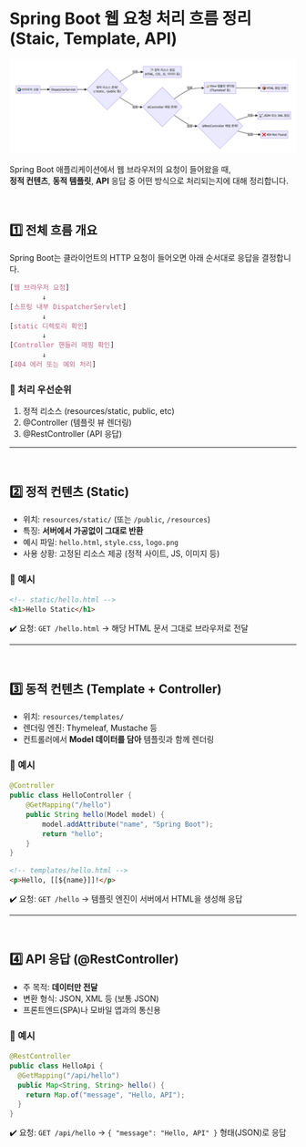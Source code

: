# Spring Boot 웹 요청 처리 흐름 정리(Staic, Template, API)
![흐름도](../images/web-request-flow.png)

Spring Boot 애플리케이션에서 웹 브라우저의 요청이 들어왔을 때,  
**정적 컨텐츠**, **동적 템플릿**, **API** 응답 중 어떤 방식으로 처리되는지에 대해 정리합니다.

<br>

## 1️⃣ 전체 흐름 개요
Spring Boot는 클라이언트의 HTTP 요청이 들어오면 아래 순서대로 응답을 결정합니다.
```css
[웹 브라우저 요청] 
		↓
[스프링 내부 DispatcherServlet]
		↓
[static 디렉토리 확인]
		↓
[Controller 핸들러 매핑 확인]
		↓
[404 에러 또는 예외 처리]
```

### 🔹 처리 우선순위
1. 정적 리소스 (resources/static, public, etc)
2. @Controller (템플릿 뷰 렌더링)
3. @RestController (API 응답)

---
<br>


## 2️⃣ 정적 컨텐츠 (Static)
- 위치: `resources/static/` (또는 `/public`, `/resources`)
- 특징: **서버에서 가공없이 그대로 반환**
- 예시 파일: `hello.html`, `style.css`, `logo.png`
- 사용 상황: 고정된 리소스 제공 (정적 사이트, JS, 이미지 등)

### 🧐 예시
```html
<!-- static/hello.html -->
<h1>Hello Static</h1>
```
✔️ 요청: `GET /hello.html` → 해당 HTML 문서 그대로 브라우저로 전달

---
<br>

## 3️⃣ 동적 컨텐츠 (Template + Controller)
- 위치: `resources/templates/`
- 렌더링 엔진: Thymeleaf, Mustache 등
- 컨트롤러에서 **Model 데이터를 담아** 템플릿과 함께 렌더링

### 🧐 예시
```java
@Controller
public class HelloController {
	@GetMapping("/hello")
	public String hello(Model model) {
		model.addAttribute("name", "Spring Boot");
		return "hello";
	}
}
```
```html
<!-- templates/hello.html -->
<p>Hello, [[${name}]]!</p>
```
✔️ 요청: `GET /hello` → 템플릿 엔진이 서버에서 HTML을 생성해 응답

---
<br>

## 4️⃣ API 응답 (@RestController)
- 주 목적: **데이터만 전달**
- 변환 형식: JSON, XML 등 (보통 JSON)
- 프론트엔드(SPA)나 모바일 앱과의 통신용

### 🧐 예시
```java
@RestController
public class HelloApi {
  @GetMapping("/api/hello")
  public Map<String, String> hello() {
    return Map.of("message", "Hello, API");
  }
}
```
✔️ 요청: `GET /api/hello` → `{ "message": "Hello, API" }` 형태(JSON)로 응답